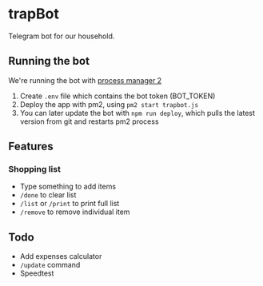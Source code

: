 # trapBot

Telegram bot for our household.

## Running the bot

We're running the bot with [process manager 2](https://www.npmjs.com/package/pm2)

1. Create `.env` file which contains the bot token (BOT_TOKEN)
2. Deploy the app with pm2, using `pm2 start trapbot.js`
3. You can later update the bot with `npm run deploy`, which pulls the latest version from git and restarts pm2 process

## Features

### Shopping list

- Type something to add items
- `/done` to clear list
- `/list` or `/print` to print full list
- `/remove` to remove individual item

## Todo

- Add expenses calculator
- `/update` command
- Speedtest

